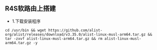 ## R4S软路由上搭建

- 1.下载安装程序
```
cd /usr/bin && wget https://github.com/alist-org/alist/releases/download/v3.35.0/alist-linux-musl-arm64.tar.gz && tar -zxvf alist-linux-musl-arm64.tar.gz && rm alist-linux-musl-arm64.tar.gz -y
```



